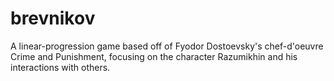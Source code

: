 # brevnikov
A linear-progression game based off of Fyodor Dostoevsky's chef-d'oeuvre Crime and Punishment, focusing on the character Razumikhin and his interactions with others.
